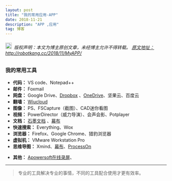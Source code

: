 ```yaml
---
layout: post
title: "我的常用应用-APP"
date: 2018-11-21 
description: "APP ,应用"
tag: 博客
---   
```


<h6><img src="https://robotkang-1257995526.cos.ap-chengdu.myqcloud.com/icon/copyright.png" alt="copyright" style="display:inline;margin-bottom: -5px;" width="20" height="20"> 版权声明：本文为博主原创文章，未经博主允许不得转载。
<a target="_blank" href="http://robotkang.cc/2018/11/MyAPP/">原文地址：http://robotkang.cc/2018/11/MyAPP/ </a>
</h6>

<h3>我的常用工具</h3>          

- **代码：** VS code、Notepad++
- **邮件：** Foxmail
- **网盘：** Google Drive、<a href="https://db.tt/jScaPxjzYr" target="_blank">Dropbox</a> 、<a href="https://onedrive.live.com?invref=893d49237b679666&invscr=90" target="_blank">OneDrive</a>、坚果云、百度云
- **翻墙：** <a href="https://user.wiucloud.com/aff.php?aff=1" target="_blank">Wiucloud</a>
- **图像：** PS、FSCapture（截图）、CAD迷你看图
- **视频：** PowerDirector（威力导演）、会声会影、Potplayer
- **文档：** <a href="https://shimo.im/?inviterid=6673547&invitername=%E4%BA%A2%E5%BF%97%E5%86%9B" target="_blank">石墨文档</a> 、<a href="https://mubu.com/inv/1620550" target="_blank">幕布</a>
- **快速搜索：** Everything、Wox
- **浏览器：** Firefox、Google Chrome、猎豹浏览器
- **虚拟机：** VMware Workstation Pro
- **思维导图：** Xmind、<a href="https://mubu.com/inv/1620550" target="_blank">幕布</a>、<a href="https://www.processon.com/i/5c19ca49e4b0e83682e60aef" target="_blank">ProcessOn</a>

<p></p>


- **其他：** <a href="https://www.apowersoft.cn/free-online-screen-recorder" target="_blank">Apowersoft在线录屏</a>、


           
----------
>  专业的工具解决专业的事情，不同的工具配合使用才更有效率。




  
